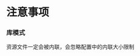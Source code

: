 # 注意事项
<p id="cEBNFpSgdma8L48LMzrS2x">

### 库模式

</p>


<p id="9j6pMo57vomer6R7V2i14e">

资源文件一定会被内联，会忽略配置中的内联大小限制

</p>


<p id="cC1ghhRTExGY48tJ1y7JvH">



</p>


